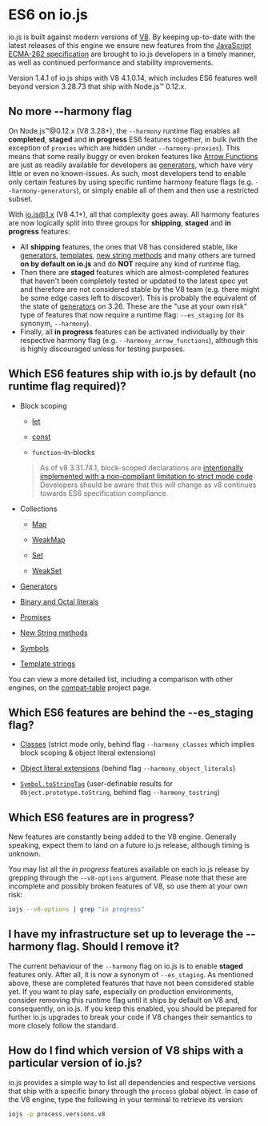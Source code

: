 # ES6 on io.js

io.js is built against modern versions of [V8](https://code.google.com/p/v8/). By keeping up-to-date with the latest releases of this engine we ensure new features from the [JavaScript ECMA-262 specification](http://www.ecma-international.org/publications/standards/Ecma-262.htm) are brought to io.js developers in a timely manner, as well as continued performance and stability improvements.

Version 1.4.1 of io.js ships with V8 4.1.0.14, which includes ES6 features well beyond version 3.28.73 that ship with Node.js™ 0.12.x.

## No more --harmony flag

On Node.js™@0.12.x (V8 3.28+), the `--harmony` runtime flag enables all **completed**, **staged** and **in progress** ES6 features together, in bulk (with the exception of `proxies` which are hidden under `--harmony-proxies`). This means that some really buggy or even broken features like [Arrow Functions](https://developer.mozilla.org/en-US/docs/Web/JavaScript/Reference/Functions/Arrow_functions) are just as readily available for developers as [generators](https://developer.mozilla.org/en-US/docs/Web/JavaScript/Reference/Statements/function*), which have very little or even no known-issues. As such, most developers tend to enable only certain features by using specific runtime harmony feature flags (e.g. `--harmony-generators`), or simply enable all of them and then use a restricted subset.

With io.js@1.x (V8 4.1+), all that complexity goes away. All harmony features are now logically split into three groups for **shipping**, **staged** and **in progress** features:

*   All **shipping** features, the ones that V8 has considered stable, like [generators](https://developer.mozilla.org/en-US/docs/Web/JavaScript/Reference/Statements/function*), [templates](https://developer.mozilla.org/en-US/docs/Web/JavaScript/Reference/template_strings), [new string methods](https://developer.mozilla.org/en-US/docs/Web/JavaScript/New_in_JavaScript/ECMAScript_6_support_in_Mozilla#Additions_to_the_String_object) and many others are turned **on by default on io.js** and do **NOT** require any kind of runtime flag.
*   Then there are **staged** features which are almost-completed features that haven't been completely tested or updated to the latest spec yet and therefore are not considered stable by the V8 team (e.g. there might be some edge cases left to discover). This is probably the equivalent of the state of [generators](https://developer.mozilla.org/en-US/docs/Web/JavaScript/Reference/Statements/function*) on 3.26. These are the "use at your own risk" type of features that now require a runtime flag: `--es_staging` (or its synonym, `--harmony`).
*   Finally, all **in progress** features can be activated individually by their respective harmony flag (e.g. `--harmony_arrow_functions`), although this is highly discouraged unless for testing purposes.

## Which ES6 features ship with io.js by default (no runtime flag required)?


*   Block scoping

    *   [let](https://developer.mozilla.org/en-US/docs/Web/JavaScript/Reference/Statements/let)

    *   [const](https://developer.mozilla.org/en-US/docs/Web/JavaScript/Reference/Statements/const)

    *   `function`-in-blocks

    >As of v8 3.31.74.1, block-scoped declarations are [intentionally implemented with a non-compliant limitation to strict mode code](https://groups.google.com/forum/#!topic/v8-users/3UXNCkAU8Es). Developers should be aware that this will change as v8 continues towards ES6 specification compliance.

*   Collections

    *   [Map](https://developer.mozilla.org/en-US/docs/Web/JavaScript/Reference/Global_Objects/Map)

    *   [WeakMap](https://developer.mozilla.org/en-US/docs/Web/JavaScript/Reference/Global_Objects/WeakMap)

    *   [Set](https://developer.mozilla.org/en-US/docs/Web/JavaScript/Reference/Global_Objects/Set)

    *   [WeakSet](https://developer.mozilla.org/en-US/docs/Web/JavaScript/Reference/Global_Objects/WeakSet)

*   [Generators](https://developer.mozilla.org/en-US/docs/Web/JavaScript/Reference/Statements/function*)

*   [Binary and Octal literals](https://developer.mozilla.org/en-US/docs/Web/JavaScript/Reference/Lexical_grammar#Numeric_literals)

*   [Promises](https://developer.mozilla.org/en-US/docs/Web/JavaScript/Reference/Global_Objects/Promise)

*   [New String methods](https://developer.mozilla.org/en-US/docs/Web/JavaScript/New_in_JavaScript/ECMAScript_6_support_in_Mozilla#Additions_to_the_String_object)

*   [Symbols](https://developer.mozilla.org/en-US/docs/Web/JavaScript/Reference/Global_Objects/Symbol)

*   [Template strings](https://developer.mozilla.org/en-US/docs/Web/JavaScript/Reference/template_strings)

You can view a more detailed list, including a comparison with other engines, on the [compat-table](https://kangax.github.io/compat-table/es6/) project page.

## Which ES6 features are behind the --es_staging flag?

*   [Classes](https://github.com/lukehoban/es6features#classes) (strict mode only, behind flag `--harmony_classes` which implies block scoping & object literal extensions)

*   [Object literal extensions](https://github.com/lukehoban/es6features#enhanced-object-literals) (behind flag `--harmony_object_literals`)

*   [`Symbol.toStringTag`](https://developer.mozilla.org/en-US/docs/Web/JavaScript/Reference/Global_Objects/Symbol) (user-definable results for `Object.prototype.toString`, behind flag `--harmony_tostring`)

## Which ES6 features are in progress?

New features are constantly being added to the V8 engine. Generally speaking, expect them to land on a future io.js release, although timing is unknown.

You may list all the *in progress* features available on each io.js release by grepping through the `--v8-options` argument. Please note that these are incomplete and possibly broken features of V8, so use them at your own risk:

```sh
iojs --v8-options | grep "in progress"
```

## I have my infrastructure set up to leverage the --harmony flag. Should I remove it?

The current behaviour of the `--harmony` flag on io.js is to enable **staged** features only. After all, it is now a synonym of `--es_staging`. As mentioned above, these are completed features that have not been considered stable yet. If you want to play safe, especially on production environments, consider removing this runtime flag until it ships by default on V8 and, consequently, on io.js. If you keep this enabled, you should be prepared for further io.js upgrades to break your code if V8 changes their semantics to more closely follow the standard.

## How do I find which version of V8 ships with a particular version of io.js?

io.js provides a simple way to list all dependencies and respective versions that ship with a specific binary through the `process` global object. In case of the V8 engine, type the following in your terminal to retrieve its version:

```sh
iojs -p process.versions.v8
```
